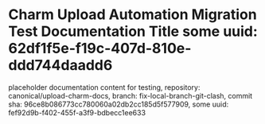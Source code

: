 # Charm Upload Automation Migration Test Documentation Title some uuid: 62df1f5e-f19c-407d-810e-ddd744daadd6
 placeholder documentation content for testing,  repository: canonical/upload-charm-docs,  branch: fix-local-branch-git-clash,  commit sha: 96ce8b086773cc780060a02db2cc185d5f577909,  some uuid: fef92d9b-f402-455f-a3f9-bdbecc1ee633